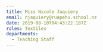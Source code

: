```yaml
---
title: Miss Nicole Jaquiery
email: njaquiery@ruapehu.school.nz
date: 2019-08-10T04:43:22.187Z
roles: Textiles
departments:
  - Teaching Staff
---
```


